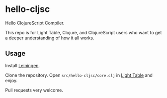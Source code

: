 # hello-cljsc

Hello ClojureScript Compiler.

This repo is for Light Table,
Clojure, and ClojureScript users who want to get a deeper
understanding of how it all works.

## Usage

Install [Leiningen](http://leiningen.org).

Clone the repository. Open `src/hello-cljsc/core.clj` in
[Light Table](http://www.lighttable.com) and enjoy.

Pull requests very welcome.
